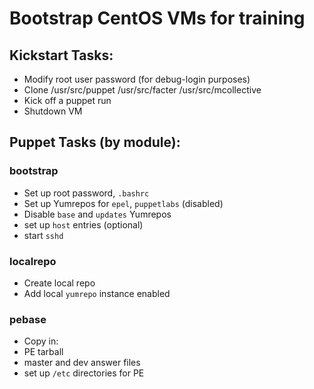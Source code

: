 # Bootstrap CentOS VMs for training
## Kickstart Tasks:
- Modify root user password (for debug-login purposes)
- Clone /usr/src/puppet /usr/src/facter /usr/src/mcollective
- Kick off a puppet run
- Shutdown VM

## Puppet Tasks (by module):
### bootstrap
- Set up root password, `.bashrc`
- Set up Yumrepos for `epel`, `puppetlabs` (disabled)
- Disable `base` and `updates` Yumrepos
- set up `host` entries (optional)
- start `sshd`

### localrepo
- Create local repo
- Add local `yumrepo` instance enabled

### pebase
- Copy in:
 - PE tarball
 - master and dev answer files
- set up `/etc` directories for PE


